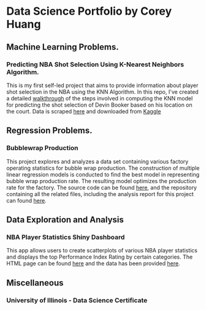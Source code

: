 # Data Science Portfolio by Corey Huang

## Machine Learning Problems.

### Predicting NBA Shot Selection Using K-Nearest Neighbors Algorithm.

This is my first self-led project that aims to provide information about player shot selection in the NBA using the KNN Algorithm. In this repo, I've created a detailed [walkthrough](https://github.com/coreyzh2/coreyzh2/blob/main/Notebooks/NBA%20Shooting%20Score%20Analysis%20Project.ipynb) of the steps involved in computing the KNN model for predicting the shot selection of Devin Booker based on his location on the court. 
Data is scraped [here](https://www.mysportsfeeds.com/) and downloaded from [Kaggle](https://www.kaggle.com/datasets/wh0801/NBA-16-17-regular-season-shot-log.) 

## Regression Problems.

### Bubblewrap Production 

This project explores and analyzes a data set containing various factory operating statistics for bubble wrap production. The construction of multiple linear regression models is conducted to find the best model in representing bubble wrap production rate. The resulting model optimizes the production rate for the factory. The source code can be found [here](https://github.com/coreyzh2/coreyzh2/blob/main/Notebooks/BubblewrapProductionProject.Rmd), and the repository containing all the related files, including the analysis report for this project can found [here](https://github.com/coreyzh2/Bubblewrap_project/tree/main).

## Data Exploration and Analysis

### NBA Player Statistics Shiny Dashboard

This app allows users to create scatterplots of various NBA player statistics and displays the top Performance Index Rating by certain categories. The HTML page can be found [here](https://coreyzh2.shinyapps.io/NBA_Shiny_Dashboard/) and the data has been provided [here](https://www.sports-reference.com/).

## Miscellaneous

### University of Illinois - Data Science Certificate


